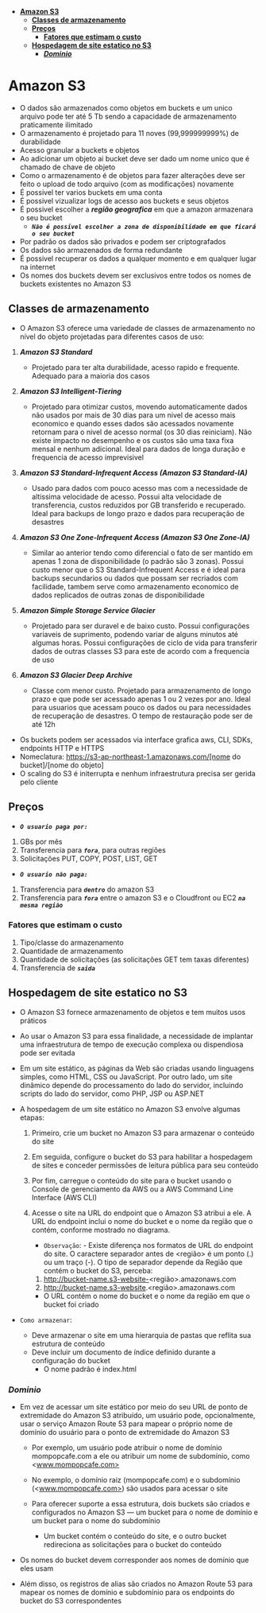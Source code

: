 - [**Amazon S3**](#amazon-s3)
  - [**Classes de armazenamento**](#classes-de-armazenamento)
  - [**Preços**](#preços)
    - [**Fatores que estimam o custo**](#fatores-que-estimam-o-custo)
  - [**Hospedagem de site estatico no S3**](#hospedagem-de-site-estatico-no-s3)
    - [**_Dominio_**](#dominio)

# **Amazon S3**

- O dados são armazenados como objetos em buckets e um unico arquivo pode ter até 5 Tb sendo a capacidade de armazenamento praticamente ilimitado
- O armazenamento é projetado para 11 noves (99,999999999%) de durabilidade
- Acesso granular a buckets e objetos
- Ao adicionar um objeto ai bucket deve ser dado um nome unico que é chamado de chave de objeto
- Como o armazenamento é de objetos para fazer alterações deve ser feito o upload de todo arquivo (com as modificações) novamente
- É possivel ter varios buckets em uma conta
- É possivel vizualizar logs de acesso aos buckets e seus objetos
- É possivel escolher a **_região geografica_** em que a amazon armazenara o seu bucket
  - **_`Não é possivel escolher a zona de disponibilidade em que ficará o seu bucket`_**
- Por padrão os dados são privados e podem ser criptografados
- Os dados são armazenados de forma redundante
- É possivel recuperar os dados a qualquer momento e em qualquer lugar na internet
- Os nomes dos buckets devem ser exclusivos entre todos os nomes de buckets existentes no Amazon S3

## **Classes de armazenamento**

- O Amazon S3 oferece uma variedade de classes de armazenamento no nível do objeto projetadas para diferentes casos de uso:

1. **_Amazon S3 Standard_**

   - Projetado para ter alta durabilidade, acesso rapido e frequente. Adequado para a maioria dos casos

2. **_Amazon S3 Intelligent-Tiering_**

   - Projetado para otimizar custos, movendo automaticamente dados não usados por mais de 30 dias para um nivel de acesso mais economico e quando esses dados são acessados novamente retornam para o nivel de acesso normal (os 30 dias reiniciam). Não existe impacto no desempenho e os custos são uma taxa fixa mensal e nenhum adicional. Ideal para dados de longa duração e frequencia de acesso imprevisivel

3. **_Amazon S3 Standard-Infrequent Access (Amazon S3 Standard-IA)_**

   - Usado para dados com pouco acesso mas com a necessidade de altissima velocidade de acesso. Possui alta velocidade de transferencia, custos reduzidos por GB transferido e recuperado. Ideal para backups de longo prazo e dados para recuperação de desastres

4. **_Amazon S3 One Zone-Infrequent Access (Amazon S3 One Zone-IA)_**

   - Similar ao anterior tendo como diferencial o fato de ser mantido em apenas 1 zona de disponibilidade (o padrão são 3 zonas). Possui custo menor que o S3 Standard-Infrequent Access e é ideal para backups secundarios ou dados que possam ser recriados com facilidade, tambem serve como armazenamento economico de dados replicados de outras zonas de disponibilidade

5. **_Amazon Simple Storage Service Glacier_**
   - Projetado para ser duravel e de baixo custo. Possui configurações variaveis de suprimento, podendo variar de alguns minutos até algumas horas. Possui configurações de ciclo de vida para transferir dados de outras classes S3 para este de acordo com a frequencia de uso
6. **_Amazon S3 Glacier Deep Archive_**
   - Classe com menor custo. Projetado para armazenamento de longo prazo e que pode ser acessado apenas 1 ou 2 vezes por ano. Ideal para usuarios que acessam pouco os dados ou para necessidades de recuperação de desastres. O tempo de restauração pode ser de até 12h

- Os buckets podem ser acessados via interface grafica aws, CLI, SDKs, endpoints HTTP e HTTPS
- Nomeclatura: https://s3-ap-northeast-1.amazonaws.com/[nome do bucket]/[nome do objeto]
- O scaling do S3 é initerrupta e nenhum infraestrutura precisa ser gerida pelo cliente

## **Preços**

- **_`O usuario paga por:`_**

1. GBs por mês
2. Transferencia para **_`fora`_**, para outras regiões
3. Solicitações PUT, COPY, POST, LIST, GET

- **_`O usuario não paga:`_**

1. Transferencia para **_`dentro`_** do amazon S3
2. Transferencia para **_`fora`_** entre o amazon S3 e o Cloudfront ou EC2 **_`na mesma região`_**

### **Fatores que estimam o custo**

1. Tipo/classe do armazenamento
2. Quantidade de armazenamento
3. Quantidade de solicitações (as solicitações GET tem taxas diferentes)
4. Transferencia de **_`saida`_**

## **Hospedagem de site estatico no S3**

- O Amazon S3 fornece armazenamento de objetos e tem muitos usos práticos

- Ao usar o Amazon S3 para essa finalidade, a necessidade de implantar uma infraestrutura de tempo de execução complexa ou dispendiosa pode ser evitada

- Em um site estático, as páginas da Web são criadas usando linguagens simples, como HTML, CSS ou JavaScript. Por outro lado, um site dinâmico depende do processamento do lado do servidor, incluindo scripts do lado do servidor, como PHP, JSP ou ASP.NET

- A hospedagem de um site estático no Amazon S3 envolve algumas etapas:

  1. Primeiro, crie um bucket no Amazon S3 para armazenar o conteúdo do site
  2. Em seguida, configure o bucket do S3 para habilitar a hospedagem de sites e conceder permissões de leitura pública para seu conteúdo
  3. Por fim, carregue o conteúdo do site para o bucket usando o Console de gerenciamento da AWS ou a AWS Command Line Interface (AWS CLI)
  4. Acesse o site na URL do endpoint que o Amazon S3 atribui a ele. A URL do endpoint inclui o nome do bucket e o nome da região que o contém, conforme mostrado no diagrama.

     - `Observação`: - Existe diferença nos formatos de URL do endpoint do site. O caractere separador antes de <região> é um ponto (.) ou um traço (-). O tipo de separador depende da Região que contém o bucket do S3, perceba:

     1. <http://bucket-name.s3-website-><região>.amazonaws.com
     2. <http://bucket-name.s3-website>.<região>.amazonaws.com

     - O URL contém o nome do bucket e o nome da região em que o bucket foi criado

- `Como armazenar`:
  - Deve armazenar o site em uma hierarquia de pastas que reflita sua estrutura de conteúdo
  - Deve incluir um documento de índice definido durante a configuração do bucket
    - O nome padrão é index.html

### **_Dominio_**

- Em vez de acessar um site estático por meio do seu URL de ponto de extremidade do Amazon S3 atribuído, um usuário pode, opcionalmente, usar o serviço Amazon Route 53 para mapear o próprio nome de domínio do usuário para o ponto de extremidade do Amazon S3

  - Por exemplo, um usuário pode atribuir o nome de domínio mompopcafe.com a ele ou atribuir um nome de subdomínio, como <www.mompopcafe.com>

  - No exemplo, o domínio raiz (mompopcafe.com) e o subdomínio (<www.mompopcafe.com>) são usados para acessar o site

  - Para oferecer suporte a essa estrutura, dois buckets são criados e configurados no Amazon S3 — um bucket para o nome de domínio e um bucket para o nome do subdomínio

    - Um bucket contém o conteúdo do site, e o outro bucket redireciona as solicitações para o bucket do conteúdo

- Os nomes do bucket devem corresponder aos nomes de domínio que eles usam

- Além disso, os registros de alias são criados no Amazon Route 53 para mapear os nomes de domínio e subdomínio para os endpoints do bucket do S3 correspondentes
